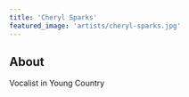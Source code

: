 ```yaml
---
title: 'Cheryl Sparks'
featured_image: 'artists/cheryl-sparks.jpg'
---
```


## About

Vocalist in Young Country
